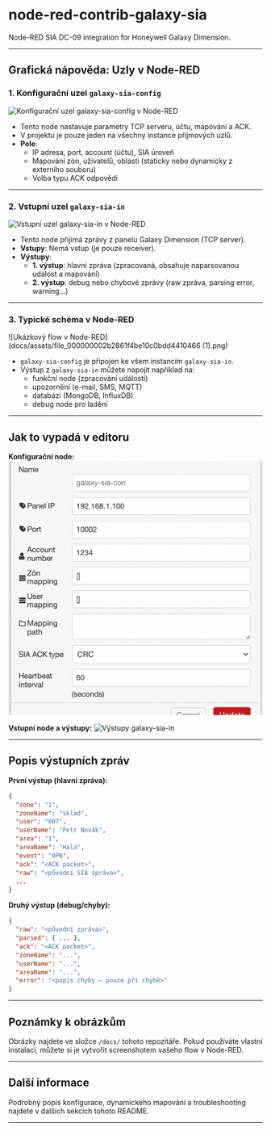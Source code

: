 # node-red-contrib-galaxy-sia

Node-RED SIA DC-09 integration for Honeywell Galaxy Dimension.

---

## Grafická nápověda: Uzly v Node-RED

### 1. Konfigurační uzel `galaxy-sia-config`

![Konfigurační uzel galaxy-sia-config v Node-RED](docs/galaxy-sia-config.png)

- Tento node nastavuje parametry TCP serveru, účtu, mapování a ACK.
- V projektu je pouze jeden na všechny instance příjmových uzlů.
- **Pole**:
  - IP adresa, port, account (účtu), SIA úroveň
  - Mapování zón, uživatelů, oblastí (staticky nebo dynamicky z externího souboru)
  - Volba typu ACK odpovědi

---

### 2. Vstupní uzel `galaxy-sia-in`

![Vstupní uzel galaxy-sia-in v Node-RED](docs/galaxy-sia-in.png)

- Tento node přijímá zprávy z panelu Galaxy Dimension (TCP server).
- **Vstupy**: Nemá vstup (je pouze receiver).
- **Výstupy**:
  - **1. výstup**: hlavní zpráva (zpracovaná, obsahuje naparsovanou událost a mapování)
  - **2. výstup**: debug nebo chybové zprávy (raw zpráva, parsing error, warning...)

---

### 3. Typické schéma v Node-RED

![Ukázkový flow v Node-RED](docs/assets/file_000000002b2861f4be10c0bdd4410466 (1).png)

- `galaxy-sia-config` je připojen ke všem instancím `galaxy-sia-in`.
- Výstup z `galaxy-sia-in` můžete napojit například na:
  - funkční node (zpracování událostí)
  - upozornění (e-mail, SMS, MQTT)
  - databázi (MongoDB, InfluxDB)
  - debug node pro ladění

---

## Jak to vypadá v editoru

**Konfigurační node:**
![Formulář konfigurace](docs/assets/file_000000001f7062468badb547a7d95199.png)

**Vstupní node a výstupy:**
![Výstupy galaxy-sia-in](docs/galaxy-sia-in-outputs.png)

---

## Popis výstupních zpráv

**První výstup (hlavní zpráva):**
```json
{
  "zone": "1",
  "zoneName": "Sklad",
  "user": "007",
  "userName": "Petr Novák",
  "area": "1",
  "areaName": "Hala",
  "event": "OPN",
  "ack": "<ACK packet>",
  "raw": "<původní SIA zpráva>",
  ...
}
```

**Druhý výstup (debug/chyby):**
```json
{
  "raw": "<původní zpráva>",
  "parsed": { ... },
  "ack": "<ACK packet>",
  "zoneName": "...",
  "userName": "...",
  "areaName": "...",
  "error": "<popis chyby – pouze při chybě>"
}
```

---

## Poznámky k obrázkům

Obrázky najdete ve složce `/docs/` tohoto repozitáře. Pokud používáte vlastní instalaci, můžete si je vytvořit screenshotem vašeho flow v Node-RED.

---

## Další informace

Podrobný popis konfigurace, dynamického mapování a troubleshooting najdete v dalších sekcích tohoto README.

---
